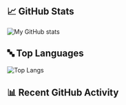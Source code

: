 ## 📈 GitHub Stats

![My GitHub stats](https://github-readme-stats.vercel.app/api?username=S-Sajith&show_icons=true&theme=default&count_private=true)

## 🔤 Top Languages

![Top Langs](https://github-readme-stats.vercel.app/api/top-langs/?username=S-Sajith&layout=compact&theme=default)

## 📊 Recent GitHub Activity

<!--START_SECTION:activity-->
<!--END_SECTION:activity-->
